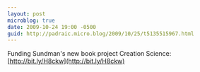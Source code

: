 ```yaml
---
layout: post
microblog: true
date: 2009-10-24 19:00 -0500
guid: http://padraic.micro.blog/2009/10/25/t5135515967.html
---
```

Funding Sundman's new book project Creation Science: [http://bit.ly/H8ckw](http://bit.ly/H8ckw)
